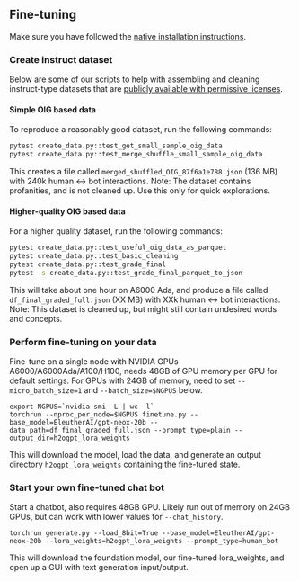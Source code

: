 ## Fine-tuning

Make sure you have followed the [native installation instructions](INSTALL.md).

### Create instruct dataset

Below are some of our scripts to help with assembling and cleaning instruct-type datasets that are
[publicly available with permissive licenses](https://huggingface.co/datasets/laion/OIG).

#### Simple OIG based data

To reproduce a reasonably good dataset, run the following commands:
```bash
pytest create_data.py::test_get_small_sample_oig_data
pytest create_data.py::test_merge_shuffle_small_sample_oig_data
```
This creates a file called `merged_shuffled_OIG_87f6a1e788.json` (136 MB) with 240k human <-> bot interactions.
Note: The dataset contains profanities, and is not cleaned up. Use this only for quick explorations.

#### Higher-quality OIG based data

For a higher quality dataset, run the following commands:
```bash
pytest create_data.py::test_useful_oig_data_as_parquet
pytest create_data.py::test_basic_cleaning
pytest create_data.py::test_grade_final
pytest -s create_data.py::test_grade_final_parquet_to_json
```
This will take about one hour on A6000 Ada, and produce a file called `df_final_graded_full.json` (XX MB) with XXk human <-> bot interactions.
Note: This dataset is cleaned up, but might still contain undesired words and concepts.

### Perform fine-tuning on your data

Fine-tune on a single node with NVIDIA GPUs A6000/A6000Ada/A100/H100, needs 48GB of GPU memory per GPU for default settings.
For GPUs with 24GB of memory, need to set `--micro_batch_size=1` and `--batch_size=$NGPUS` below.
```
export NGPUS=`nvidia-smi -L | wc -l`
torchrun --nproc_per_node=$NGPUS finetune.py --base_model=EleutherAI/gpt-neox-20b --data_path=df_final_graded_full.json --prompt_type=plain --output_dir=h2ogpt_lora_weights
```
This will download the model, load the data, and generate an output directory `h2ogpt_lora_weights` containing the fine-tuned state.


### Start your own fine-tuned chat bot

Start a chatbot, also requires 48GB GPU. Likely run out of memory on 24GB GPUs, but can work with lower values for `--chat_history`.
```
torchrun generate.py --load_8bit=True --base_model=EleutherAI/gpt-neox-20b --lora_weights=h2ogpt_lora_weights --prompt_type=human_bot
```
This will download the foundation model, our fine-tuned lora_weights, and open up a GUI with text generation input/output.

